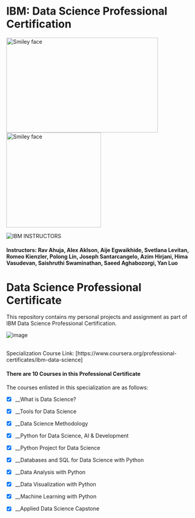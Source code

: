 # IBM: Data Science Professional Certification

<img src="https://i.imgur.com/YCFnjvg.png" alt="Smiley face" height="250" width="400"> <img src="https://images.credly.com/images/28944969-813a-43b9-944f-7910111ce764/Professional_Certificate_-_Data_Science.png" alt="Smiley face" height="250" width="250">


![IBM](http://i.imgur.com/Qktqnu1.png) INSTRUCTORS
#### Instructors: Rav Ahuja, Alex Aklson, Aije Egwaikhide, Svetlana Levitan, Romeo Kienzler, Polong Lin, Joseph Santarcangelo, Azim Hirjani, Hima Vasudevan, Saishruthi Swaminathan, Saeed Aghabozorgi, Yan Luo 

# Data Science Professional Certificate
This repository contains my personal projects and assignment as part of IBM Data Science Professional Certification.

![image](https://github.com/Le-Jared/IBM-Data-Science/assets/68887503/31d94fe0-fa60-4326-b460-b389b25a5178)


<br>
Specialization Course Link: [https://www.coursera.org/professional-certificates/ibm-data-science]

#### There are 10 Courses in this Professional Certificate

The courses enlisted in this specialization are as follows:

- [x] __What is Data Science? 

- [x] __Tools for Data Science 

- [x] __Data Science Methodology

- [x] __Python for Data Science, AI & Development 

- [x] __Python Project for Data Science 

- [x] __Databases and SQL for Data Science with Python 

- [x] __Data Analysis with Python

- [x] __Data Visualization with Python

- [x] __Machine Learning with Python 

- [x] __Applied Data Science Capstone 

<br>

